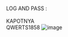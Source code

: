 <br>LOG AND PASS :<br>
<br>KAPOTNYA<br>
QWERTS1858
![image](https://user-images.githubusercontent.com/90246832/149878385-df6978f5-60fa-4d61-9ad7-0aa95c090f68.png)
